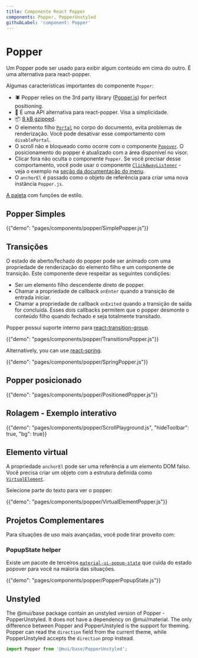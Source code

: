 ```yaml
---
title: Componente React Popper
components: Popper, PopperUnstyled
githubLabel: 'component: Popper'
---
```


# Popper

<p class="description">Um Popper pode ser usado para exibir algum conteúdo em cima do outro. É uma alternativa para react-popper.</p>

Algumas características importantes do componente `Popper`:

- 🕷 Popper relies on the 3rd party library ([Popper.js](https://popper.js.org/)) for perfect positioning.
- 💄 É uma API alternativa para react-popper. Visa a simplicidade.
- 📦 [8 kB gzipped](/size-snapshot).
- O elemento filho [`Portal`](/components/portal/) no corpo do documento, evita problemas de renderização. Você pode desativar esse comportamento com `disablePortal`.
- O scroll não e bloqueado como ocorre com o componente [`Popover`](/components/popover/). O posicionamento do popper é atualizado com a área disponível no visor.
- Clicar fora não oculta o componente `Popper`. Se você precisar desse comportamento, você pode usar o componente [`ClickAwayListener`](/components/click-away-listener/) - veja o exemplo na [seção da documentação do menu](/components/menus/#menulist-composition).
- O `anchorEl` é passado como o objeto de referência para criar uma nova instância `Popper.js`.

[A paleta](/system/palette/) com funções de estilo.

## Popper Simples

{{"demo": "pages/components/popper/SimplePopper.js"}}

## Transições

O estado de aberto/fechado do popper pode ser animado com uma propriedade de renderização do elemento filho e um componente de transição. Este componente deve respeitar as seguintes condições:

- Ser um elemento filho descendente direto de popper.
- Chamar a propriedade de callback `onEnter` quando a transição de entrada iniciar.
- Chamar a propriedade de callback `onExited` quando a transição de saída for concluída. Esses dois callbacks permitem que o popper desmonte o conteúdo filho quando fechado e seja totalmente transitado.

Popper possui suporte interno para [react-transition-group](https://github.com/reactjs/react-transition-group).

{{"demo": "pages/components/popper/TransitionsPopper.js"}}

Alternatively, you can use [react-spring](https://github.com/pmndrs/react-spring).

{{"demo": "pages/components/popper/SpringPopper.js"}}

## Popper posicionado

{{"demo": "pages/components/popper/PositionedPopper.js"}}

## Rolagem - Exemplo interativo

{{"demo": "pages/components/popper/ScrollPlayground.js", "hideToolbar": true, "bg": true}}

## Elemento virtual

A propriedade `anchorEl` pode ser uma referência a um elemento DOM falso. Você precisa criar um objeto com a estrutura definida como  [`VirtualElement`](https://popper.js.org/docs/v2/virtual-elements/).

Selecione parte do texto para ver o popper:

{{"demo": "pages/components/popper/VirtualElementPopper.js"}}

## Projetos Complementares

Para situações de uso mais avançadas, você pode tirar proveito com:

### PopupState helper

Existe um pacote de terceiros [`material-ui-popup-state`](https://github.com/jcoreio/material-ui-popup-state) que cuida do estado popover para você na maioria das situações.

{{"demo": "pages/components/popper/PopperPopupState.js"}}

## Unstyled

The @mui/base package contain an unstyled version of Popper - PopperUnstyled. It does not have a dependency on @mui/material. The only difference between Popper and PopperUnstyled is the support for theming. Popper can read the `direction` field from the current theme, while PopperUnstyled accepts the `direction` prop instead.

```js
import Popper from '@mui/base/PopperUnstyled';
```
